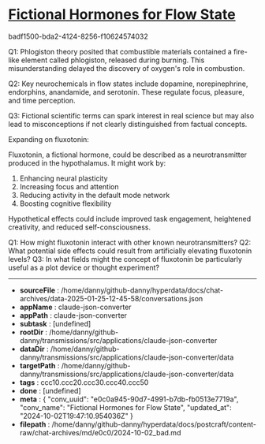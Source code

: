 # [Fictional Hormones for Flow State](https://claude.ai/chat/e0c0a945-90d7-4991-b7db-fb0513e7719a)

badf1500-bda2-4124-8256-f10624574032

 Q1: Phlogiston theory posited that combustible materials contained a fire-like element called phlogiston, released during burning. This misunderstanding delayed the discovery of oxygen's role in combustion.

Q2: Key neurochemicals in flow states include dopamine, norepinephrine, endorphins, anandamide, and serotonin. These regulate focus, pleasure, and time perception.

Q3: Fictional scientific terms can spark interest in real science but may also lead to misconceptions if not clearly distinguished from factual concepts.

Expanding on fluxotonin:

Fluxotonin, a fictional hormone, could be described as a neurotransmitter produced in the hypothalamus. It might work by:

1. Enhancing neural plasticity
2. Increasing focus and attention
3. Reducing activity in the default mode network
4. Boosting cognitive flexibility

Hypothetical effects could include improved task engagement, heightened creativity, and reduced self-consciousness.

Q1: How might fluxotonin interact with other known neurotransmitters?
Q2: What potential side effects could result from artificially elevating fluxotonin levels?
Q3: In what fields might the concept of fluxotonin be particularly useful as a plot device or thought experiment?

---

* **sourceFile** : /home/danny/github-danny/hyperdata/docs/chat-archives/data-2025-01-25-12-45-58/conversations.json
* **appName** : claude-json-converter
* **appPath** : claude-json-converter
* **subtask** : [undefined]
* **rootDir** : /home/danny/github-danny/transmissions/src/applications/claude-json-converter
* **dataDir** : /home/danny/github-danny/transmissions/src/applications/claude-json-converter/data
* **targetPath** : /home/danny/github-danny/transmissions/src/applications/claude-json-converter/data
* **tags** : ccc10.ccc20.ccc30.ccc40.ccc50
* **done** : [undefined]
* **meta** : {
  "conv_uuid": "e0c0a945-90d7-4991-b7db-fb0513e7719a",
  "conv_name": "Fictional Hormones for Flow State",
  "updated_at": "2024-10-02T19:47:10.954036Z"
}
* **filepath** : /home/danny/github-danny/hyperdata/docs/postcraft/content-raw/chat-archives/md/e0c0/2024-10-02_bad.md